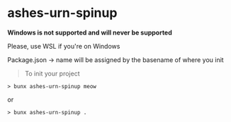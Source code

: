# ashes-urn-spinup

**Windows is not supported and will never be supported**

Please, use WSL if you're on Windows

Package.json -> name will be assigned by the basename of where you init

> To init your project

```
> bunx ashes-urn-spinup meow
```

or

```
> bunx ashes-urn-spinup .
```
